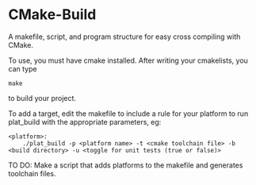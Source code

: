 # CMake-Build
A makefile, script, and program structure for easy cross compiling with CMake.

To use, you must have cmake installed. After writing your cmakelists, you can type 
```
make
```
to build your project.
 
To add a target, edit the makefile to include a rule for your platform to run plat_build with the appropriate parameters, eg:
```
<platform>:
    ./plat_build -p <platform name> -t <cmake toolchain file> -b <build directory> -u <toggle for unit tests (true or false)>
```
TO DO: Make a script that adds platforms to the makefile and generates toolchain files.
